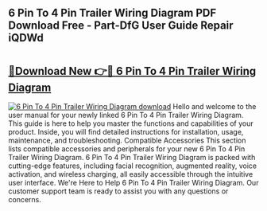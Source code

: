 ## 6 Pin To 4 Pin Trailer Wiring Diagram PDF Download Free - Part-DfG User Guide Repair iQDWd

# <h2><a href="http://dft8uv7.blite.top/?on=6+Pin+To+4+Pin+Trailer+Wiring+Diagram">🔗Download New 👉🔴 6 Pin To 4 Pin Trailer Wiring Diagram</a></h2>

[![6 Pin To 4 Pin Trailer Wiring Diagram download](https://i.imgur.com/lujVjoI.png)](http://dft8uv7.blite.top/?on=6+Pin+To+4+Pin+Trailer+Wiring+Diagram)
Hello and welcome to the user manual for your newly linked 6 Pin To 4 Pin Trailer Wiring Diagram. This guide is here to help you master the functions and capabilities of your product. Inside, you will find detailed instructions for installation, usage, maintenance, and troubleshooting. Compatible Accessories This section lists compatible accessories and peripherals for your new 6 Pin To 4 Pin Trailer Wiring Diagram. 6 Pin To 4 Pin Trailer Wiring Diagram is packed with cutting-edge features, including facial recognition, augmented reality, voice activation, and wireless charging, all easily accessible through the intuitive user interface. We're Here to Help 6 Pin To 4 Pin Trailer Wiring Diagram. Our customer support team is ready to assist you with any questions or concerns.
